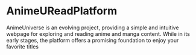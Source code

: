 # AnimeUReadPlatform
AnimeUniverse is an evolving project, providing a simple and intuitive webpage for exploring and reading anime and manga content. While in its early stages, the platform offers a promising foundation to enjoy your favorite titles
